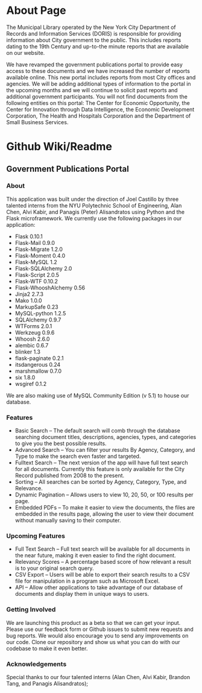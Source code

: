 # About Page

The Municipal Library operated by the New York City Department of Records and
Information Services (DORIS) is responsible for providing information about City
government to the public. This includes reports dating to the 19th Century and 
up-to-the minute reports that are available on our website.

We have revamped the government publications portal to provide easy access to 
these documents and we have increased the number of reports available online. 
This new portal includes reports from most City offices and agencies. We will 
be adding additional types of information to the portal in the upcoming months 
and we will continue to solicit past reports and additional government 
participants. You will not find documents from the following entities on this 
portal: The Center for Economic Opportunity, the Center for Innovation through 
Data Intelligence, the Economic Development Corporation, The Health and 
Hospitals Corporation and the Department of Small Business Services. 

# Github Wiki/Readme

## Government Publications Portal

### About

This application was built under the direction of Joel Castillo by three 
talented interns from the NYU Polytechnic School of Engineering, Alan Chen, 
Alvi Kabir, and Panagis (Peter) Alisandratos using Python and the Flask 
microframework. We currently use the following packages in our application:

- Flask 0.10.1
- Flask-Mail 0.9.0
- Flask-Migrate 1.2.0
- Flask-Moment 0.4.0
- Flask-MySQL 1.2
- Flask-SQLAlchemy 2.0
- Flask-Script 2.0.5
- Flask-WTF 0.10.2
- Flask-WhooshAlchemy 0.56
- Jinja2 2.7.3
- Mako 1.0.0
- MarkupSafe 0.23
- MySQL-python 1.2.5
- SQLAlchemy 0.9.7
- WTForms 2.0.1
- Werkzeug 0.9.6
- Whoosh 2.6.0
- alembic 0.6.7
- blinker 1.3
- flask-paginate 0.2.1
- itsdangerous 0.24
- marshmallow 0.7.0
- six 1.8.0
- wsgiref 0.1.2

We are also making use of MySQL Community Edition (v 5.1) to house our database.

### Features

- Basic Search – The default search will comb through the database searching 
document titles, descriptions, agencies, types, and categories to give you the 
best possible results.
- Advanced Search – You can filter your results By Agency, Category, and Type 
to make the search even faster and targeted.
- Fulltext Search – The next version of the app will have full text search for 
all documents.
Currently this feature is only available for the City Record published from 
2008 to the present.
- Sorting – All searches can be sorted by Agency, Category, Type, and Relevance.
- Dynamic Pagination – Allows users to view 10, 20, 50, or 100 results per page.
- Embedded PDFs – To make it easier to view the documents, the files are 
embedded in the results page, allowing the user to view their document without 
manually saving to their computer.

### Upcoming Features

- Full Text Search – Full text search will be available for all documents in 
the near future, making it even easier to find the right document.
- Relevancy Scores – A percentage based score of how relevant a result is to 
your original search query.
- CSV Export – Users will be able to export their search results to a CSV file 
for manipulation in a program such as Microsoft Excel.
- API – Allow other applications to take advantage of our database of documents 
and display them in unique ways to users.

### Getting Involved

We are launching this product as a beta so that we can get your input. Please
use our feedback form or Github issues to submit new requests and bug reports.
We would also encourage you to send any improvements on our code. Clone our 
repository and show us what you can do with our codebase to make it even better.

### Acknowledgements

Special thanks to our four talented interns
(Alan Chen, Alvi Kabir, Brandon Tang, and Panagis Alisandratos);
